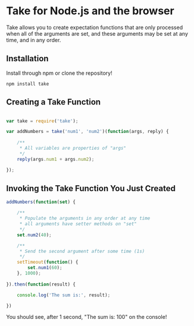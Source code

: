 # Take for Node.js and the browser

Take allows you to create expectation functions that are only processed when all of the arguments are set, and these arguments may be set at any time, and in any order.

## Installation

Install through npm or clone the repository!

```npm install take```

## Creating a Take Function

```JavaScript

var take = require('take');

var addNumbers = take('num1', 'num2')(function(args, reply) {
	
	/**
	 * All variables are properties of "args"
	 */
	reply(args.num1 + args.num2);

});
```

## Invoking the Take Function You Just Created

```JavaScript
addNumbers(function(set) {

	/**
	 * Populate the arguments in any order at any time
	 * all arguments have setter methods on "set"
	 */
	set.num2(40);

	/**
	 * Send the second argument after some time (1s)
	 */
	setTimeout(function() {
		set.num1(60);
	}, 1000);
	
}).then(function(result) {

	console.log('The sum is:', result);

})
```

You should see, after 1 second, "The sum is: 100" on the console!